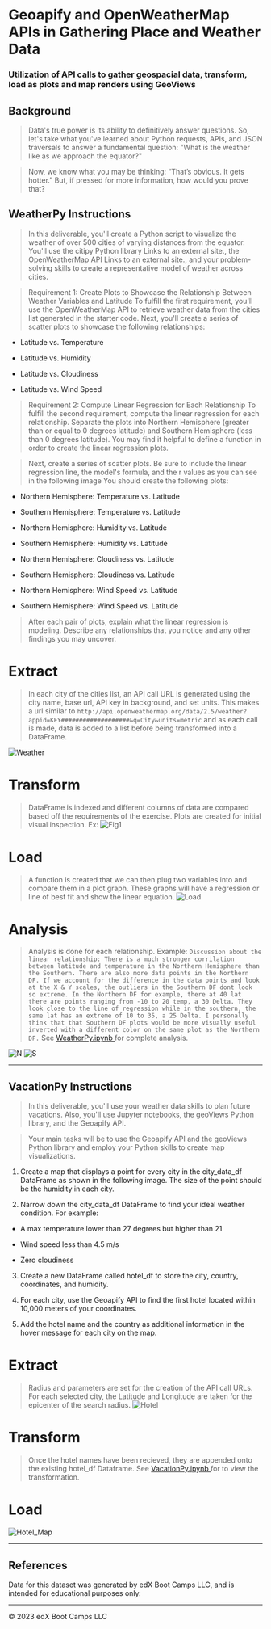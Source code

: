 # Geoapify and OpenWeatherMap APIs in Gathering Place and Weather Data

### Utilization of API calls to gather geospacial data, transform, load as plots and map renders using GeoViews

## Background
> Data's true power is its ability to definitively answer questions. So, let's take what you've learned about Python requests, APIs, and JSON traversals to answer a fundamental question: "What is the weather like as we approach the equator?"

> Now, we know what you may be thinking: “That’s obvious. It gets hotter.” But, if pressed for more information, how would you prove that?

## WeatherPy Instructions
> In this deliverable, you'll create a Python script to visualize the weather of over 500 cities of varying distances from the equator. You'll use the citipy Python library Links to an external site., the  OpenWeatherMap API Links to an external site., and your problem-solving skills to create a representative model of weather across cities.

> Requirement 1: Create Plots to Showcase the Relationship Between Weather Variables and Latitude
To fulfill the first requirement, you'll use the OpenWeatherMap API to retrieve weather data from the cities list generated in the starter code. Next, you'll create a series of scatter plots to showcase the following relationships:

- Latitude vs. Temperature

- Latitude vs. Humidity

- Latitude vs. Cloudiness

- Latitude vs. Wind Speed

> Requirement 2: Compute Linear Regression for Each Relationship
To fulfill the second requirement, compute the linear regression for each relationship. Separate the plots into Northern Hemisphere (greater than or equal to 0 degrees latitude) and Southern Hemisphere (less than 0 degrees latitude). You may find it helpful to define a function in order to create the linear regression plots.

> Next, create a series of scatter plots. Be sure to include the linear regression line, the model's formula, and the r values as you can see in the following image
> You should create the following plots:

- Northern Hemisphere: Temperature vs. Latitude

- Southern Hemisphere: Temperature vs. Latitude

- Northern Hemisphere: Humidity vs. Latitude

- Southern Hemisphere: Humidity vs. Latitude

- Northern Hemisphere: Cloudiness vs. Latitude

- Southern Hemisphere: Cloudiness vs. Latitude

- Northern Hemisphere: Wind Speed vs. Latitude

- Southern Hemisphere: Wind Speed vs. Latitude

> After each pair of plots, explain what the linear regression is modeling. Describe any relationships that you notice and any other findings you may uncover.

# Extract
> In each city of the cities list, an API call URL is generated using the city name, base url, API key in background, and set units. This makes a url similar to `http://api.openweathermap.org/data/2.5/weather?appid=KEY###################&q=City&units=metric` and as each call is made, data is added to a list before being transformed into a DataFrame.

![Weather](Code_Snips/Weather_Extract.png)

# Transform
> DataFrame is indexed and different columns of data are compared based off the requirements of the exercise. Plots are created for initial visual inspection. Ex:
![Fig1](output_data/Fig1.png)

# Load
> A function is created that we can then plug two variables into and compare them in a plot graph. These graphs will have a regression or line of best fit and show the linear equation.
![Load](Code_Snips/Weather_Load.png)

# Analysis
> Analysis is done for each relationship. Example:
`Discussion about the linear relationship: There is a much stronger corrilation between latitude and temperature in the Northern Hemisphere than the Southern. There are also more data points in the Northern DF. If we account for the difference in the data points and look at the X & Y scales, the outliers in the Southern DF dont look so extreme. In the Northern DF for example, there at 40 lat there are points ranging from -10 to 20 temp, a 30 Delta. They look close to the line of regression while in the southern, the same lat has an extreme of 10 to 35, a 25 Delta. I personally think that that Southern DF plots would be more visually useful inverted with a different color on the same plot as the Northern DF.`
See [WeatherPy.ipynb ](./WeatherPy.ipynb) for complete analysis. 

![N](Code_Snips/Weather_N.png)
![S](Code_Snips/Weather_S.png)

- - -

## VacationPy Instructions
> In this deliverable, you'll use your weather data skills to plan future vacations. Also, you'll use Jupyter notebooks, the geoViews Python library, and the Geoapify API.

> Your main tasks will be to use the Geoapify API and the geoViews Python library and employ your Python skills to create map visualizations.

1. Create a map that displays a point for every city in the city_data_df DataFrame as shown in the following image. The size of the point should be the humidity in each city.

2. Narrow down the city_data_df DataFrame to find your ideal weather condition. For example:

- A max temperature lower than 27 degrees but higher than 21

- Wind speed less than 4.5 m/s

- Zero cloudiness

3. Create a new DataFrame called hotel_df to store the city, country, coordinates, and humidity.

4. For each city, use the Geoapify API to find the first hotel located within 10,000 meters of your coordinates.

5. Add the hotel name and the country as additional information in the hover message for each city on the map.

# Extract
> Radius and parameters are set for the creation of the API call URLs. For each selected city, the Latitude and Longitude are taken for the epicenter of the search radius.
![Hotel](Code_Snips/Hotel_Extract.png)

# Transform
> Once the hotel names have been recieved, they are appended onto the existing hotel_df Dataframe. See [VacationPy.ipynb ](./VacationPy.ipynb) for to view the transformation.

# Load

![Hotel_Map](data_output/plot_hotel_map.png)

- - -

## References

Data for this dataset was generated by edX Boot Camps LLC, and is intended for educational purposes only.

- - -

© 2023 edX Boot Camps LLC